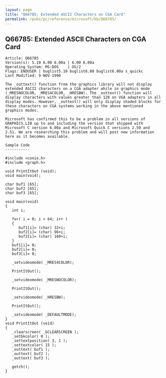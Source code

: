 ```yaml
---
layout: page
title: "Q66785: Extended ASCII Characters on CGA Card"
permalink: /pubs/pc/reference/microsoft/kb/Q66785/
---
```


## Q66785: Extended ASCII Characters on CGA Card

	Article: Q66785
	Version(s): 5.10 6.00 6.00a | 6.00 6.00a
	Operating System: MS-DOS    | OS/2
	Flags: ENDUSER | buglist5.10 buglist6.00 buglist6.00a s_quickc
	Last Modified: 9-NOV-1990
	
	The _outtext() function from the graphics library will not display
	extended ASCII characters on a CGA adapter while in graphics mode
	(_MRESNOCOLOR, _MRES4COLOR, _HRESBW). The _outtext() function will
	display characters with values greater than 128 on VGA adapters in all
	display modes. However, _outtext() will only display shaded blocks for
	these characters on CGA systems working in the above mentioned
	graphics modes.
	
	Microsoft has confirmed this to be a problem in all versions of
	GRAPHICS.LIB up to and including the version that shipped with
	Microsoft C version 6.00a and Microsoft Quick C versions 2.50 and
	2.51. We are researching this problem and will post new information
	here as it becomes available.
	
	Sample Code
	-----------
	
	#include <conio.h>
	#include <graph.h>
	
	void PrintItOut (void);
	void main(void);
	
	char buf1 [65];
	char buf2 [65];
	char buf3 [65];
	
	void main(void)
	{
	   int i;
	
	   for( i = 0; i < 64; i++ )
	   {
	      buf1[i]= (char) 32+i;
	      buf2[i]= (char) 96+i;
	      buf2[i]= (char) 160+i;
	   }
	   buf1[i]= 0;
	   buf2[i]= 0;
	   buf3[i]= 0;
	
	   _setvideomode( _MRES4COLOR);
	
	   PrintItOut();
	
	   _setvideomode( _MRESNOCOLOR);
	
	   PrintItOut();
	
	   _setvideomode( _HRESBW);
	
	   PrintItOut();
	
	   _setvideomode( _DEFAULTMODE);
	}
	void PrintItOut (void)
	{
	   _clearscreen( _GCLEARSCREEN );
	   _setbkcolor( 0 );
	   _settextposition( 3, 1 );
	   _settextcolor( 15 );
	   _outtext( buf1 );
	   _outtext( buf2 );
	   _outtext( buf3 );
	
	   getch();
	}
